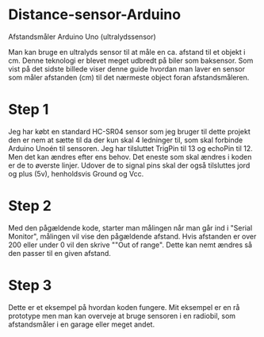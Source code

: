 # Distance-sensor-Arduino
Afstandsmåler Arduino Uno (ultralydssensor)

Man kan bruge en ultralyds sensor til at måle en ca. afstand til et objekt i cm. Denne teknologi er blevet meget udbredt på biler som baksensor. Som vist på det sidste billede viser denne guide hvordan man laver en sensor som måler afstanden (cm) til det nærmeste object foran afstandsmåleren. 

# Step 1
Jeg har købt en standard HC-SR04 sensor som jeg bruger til dette projekt den er nem at sætte til da der kun skal 4 ledninger til, som skal forbinde Arduino Unoén til sensoren. Jeg har tilsluttet TrigPin til 13 og echoPin til 12. Men det kan ændres efter ens behov. Det eneste som skal ændres i koden er de to øverste linjer.  Udover de to signal pins skal der også tilsluttes jord og plus (5v), henholdsvis Ground og Vcc.

# Step 2
Med den pågældende kode, starter man målingen når man går ind i "Serial Monitor", målingen vil vise den pågældende afstand. Hvis afstanden er over 200 eller under 0 vil den skrive ""Out of range". Dette kan nemt ændres så den passer til en given afstand.  

# Step 3
Dette er et eksempel på hvordan koden fungere. Mit eksempel er en rå prototype men man kan overveje at bruge sensoren i en radiobil, som afstandsmåler i en garage eller meget andet. 
